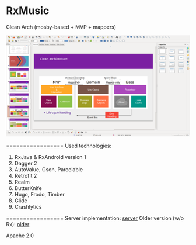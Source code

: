 # RxMusic
Clean Arch  (mosby-based + MVP + mappers)

![alt tag](https://github.com/orcchg/RxMusic/blob/master/cleanArch.png)

=================
Used technologies:

1. RxJava & RxAndroid version 1
2. Dagger 2
3. AutoValue, Gson, Parcelable
4. Retrofit 2
5. Realm
6. ButterKnife
7. Hugo, Frodo, Timber
8. Glide
9. Crashlytics


=================
Server implementation: [server](https://github.com/orcchg/MusicSquareServer)
Older version (w/o Rx): [older](https://github.com/orcchg/MusicSquare_MVP)

Apache 2.0
